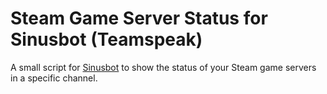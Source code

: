 # Steam Game Server Status for Sinusbot (Teamspeak)

A small script for [Sinusbot](https://github.com/SinusBot) to show the status of your Steam game servers in a specific channel.
